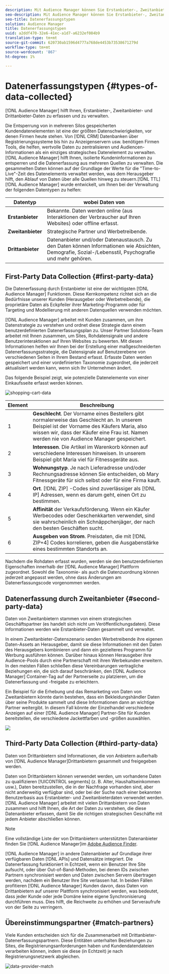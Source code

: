 ```yaml
---
description: Mit Audience Manager können Sie Erstanbieter-, Zweitanbieter- und Drittanbieter-Daten erfassen und verwalten.
seo-description: Mit Audience Manager können Sie Erstanbieter-, Zweitanbieter- und Drittanbieter-Daten erfassen und verwalten.
seo-title: Datenerfassungstypen
solution: Audience Manager
title: Datenerfassungstypen
uuid: a2ddf470-32e6-41ec-a1d7-a6232ef084b9
translation-type: tm+mt
source-git-commit: 620730ab1596d4777a768de4453b73538671279d
workflow-type: tm+mt
source-wordcount: '867'
ht-degree: 1%

---
```



# Datenerfassungstypen {#types-of-data-collected}

[!DNL Audience Manager] hilft Ihnen, Erstanbieter-, Zweitanbieter- und Drittanbieter-Daten zu erfassen und zu verwalten.

Die Entsperrung von in mehreren Silos gespeicherten Kundendatenelementen ist eine der größten Datenschwierigkeiten, vor denen Firmen heute stehen. Von [!DNL CRM] Datenbanken über Registrierungssysteme bis hin zu Anzeigenservern usw. benötigen Firmen Tools, die helfen, wertvolle Daten zu zentralisieren und Audiencen-Informationen als ein einziges strategisches Datenelement zu verwalten. [!DNL Audience Manager] hilft Ihnen, isolierte Kundeninformationen zu entsperren und die Datenerfassung aus mehreren Quellen zu verwalten. Die gesammelten Daten können auf der Grundlage der Werte für die &quot;Time-to-Live&quot;-Zeit des Datenelements verwaltet werden, was dem Herausgeber hilft, den Ablauf von Daten über alle Quellen hinweg zu steuern.[!DNL TTL] [!DNL Audience Manager] wurde entwickelt, um Ihnen bei der Verwaltung der folgenden Datentypen zu helfen:

| Datentyp | wobei Daten von |
|---|---|
| **Erstanbieter** | Bekannte. Daten werden online (aus Interaktionen der Verbraucher auf Ihren Websites) oder offline erfasst. |
| **Zweitanbieter** | Strategische Partner und Werbetreibende. |
| **Drittanbieter** | Datenanbieter und/oder Datenaustausch. Zu den Daten können Informationen wie Absichten, Demografie, Sozial-/Lebensstil, Psychografie und mehr gehören. |

## First-Party Data Collection {#first-party-data}

Die Datenerfassung durch Erstanbieter ist eine der wichtigsten [!DNL Audience Manager] Funktionen. Diese Kernkompetenz richtet sich an die Bedürfnisse unserer Kunden (Herausgeber oder Werbetreibende), die proprietäre Daten als Eckpfeiler ihrer Marketing-Programm oder für Targeting und Modellierung mit anderen Datenquellen verwenden möchten.

[!DNL Audience Manager] arbeitet mit Kunden zusammen, um ihre Datenstrategie zu verstehen und ordnet diese Strategie dann einem benutzerdefinierten Datenerfassungsplan zu. Unser Partner Solutions-Team arbeitet mit Ihnen zusammen, um Sites, Rohdatensignale und andere Benutzerinteraktionen auf Ihren Websites zu bewerten. Mit diesen Informationen helfen wir Ihnen bei der Erstellung einer maßgeschneiderten Datenerfassungsstrategie, die Datensignale auf Benutzerebene von verschiedenen Seiten in Ihrem Bestand erfasst. Erfasste Daten werden gespeichert und einer vordefinierten Taxonomie zugeordnet, die jederzeit aktualisiert werden kann, wenn sich Ihr Unternehmen ändert.

Das folgende Beispiel zeigt, wie potenzielle Datenelemente von einer Einkaufsseite erfasst werden können.

![shopping-cart-data](assets/shopping-cart-data.png)

| Element | Beschreibung |
|---|---|
| 1 | **Geschlecht**. Der Vorname eines Bestellers gibt normalerweise das Geschlecht an. In unserem Beispiel ist der Vorname des Käufers Maria, also wissen wir, dass der Käufer eine Frau ist. Namen werden nie von Audience Manager gespeichert. |
| 2 | **Interessen**. Die Artikel im Warenkorb können auf verschiedene Interessen hinweisen. In unserem Beispiel gibt Maria viel für Fitnessgeräte aus. |
| 3 | **Wohnungstyp**. Je nach Lieferadresse und/oder Rechnungsadresse können Sie entscheiden, ob Mary Fitnessgeräte für sich selbst oder für eine Firma kauft. |
| 4 | **Ort**. [!DNL ZIP] -Codes sind zuverlässiger als [!DNL IP] Adressen, wenn es darum geht, einen Ort zu bestimmen. |
| 5 | **Affinität** der Verkaufsförderung. Wenn ein Käufer Werbecodes oder Geschenkkarten verwendet, sind sie wahrscheinlich ein Schnäppchenjäger, der nach den besten Geschäften sucht. |
| 6 | **Ausgeben von Strom**. Preisdaten, die mit [!DNL ZIP+4] Codes korrelieren, geben die Ausgabenstärke eines bestimmten Standorts an. |

Nachdem die Rohdaten erfasst wurden, werden sie den benutzerdefinierten Eigenschaften innerhalb der [!DNL Audience Manager] Plattform zugeordnet. Sowohl die Taxonomie- als auch die Datenzuordnung können jederzeit angepasst werden, ohne dass Änderungen am Datenerfassungscode vorgenommen werden.

## Datenerfassung durch Zweitanbieter {#second-party-data}

Daten von Zweitanbietern stammen von einem strategischen Geschäftspartner (es handelt sich nicht um Veröffentlichungsdaten). Diese Informationen werden wie Erstanbieter-Daten gesammelt und verwaltet.

In einem Zweitanbieter-Datenszenario senden Werbetreibende ihre eigenen Daten-Assets an Herausgeber, damit sie diese Informationen mit den Daten des Herausgebers kombinieren und dann ein gezielteres Programm für Werbung ausführen können. Darüber hinaus können Herausgeber ihre Audience-Pools durch eine Partnerschaft mit ihren Werbekunden erweitern. In den meisten Fällen schließen diese Vereinbarungen vertragliche Beziehungen ein, die sich darauf beschränken, den [!DNL Audience Manager] Container-Tag auf der Partnerseite zu platzieren, um die Datenerfassung und -freigabe zu erleichtern.

Ein Beispiel für die Erhebung und das Remarketing von Daten von Zweitanbietern könnte darin bestehen, dass ein Bekleidungshändler Daten über seine Produkte sammelt und diese Informationen dann an wichtige Partner weitergibt. In diesem Fall könnte der Einzelhandel verschiedene Anzeigen auf einer [!DNL Audience Manager] Partner-Site für Kunden bereitstellen, die verschiedene Jackettfarben und -größen auswählen.

![](assets/shopping-cart-traits.png)

## Third-Party Data Collection {#third-party-data}

Daten von Drittanbietern sind Informationen, die von Anbietern außerhalb von [!DNL Audience Manager]Drittanbietern gesammelt und freigegeben werden.

Daten von Drittanbietern können verwendet werden, um vorhandene Daten zu qualifizieren [!UICONTROL segments] (z. B. Alter, Haushaltseinkommen usw.), Daten bereitzustellen, die in der Nachfrage vorhanden sind, aber nicht anderweitig verfügbar sind, oder bei der Suche nach einer bekannten Benutzerbasis aus Erstanbieter- und Zweitanbieterdaten verwendet werden. [!DNL Audience Manager] arbeitet mit vielen Drittanbietern von Daten zusammen und hilft Ihnen, die Art der Daten zu verstehen, die diese Datenanbieter erfassen, damit Sie die richtigen strategischen Geschäfte mit jedem Anbieter abschließen können.

>[!NOTE]
>
>Eine vollständige Liste der von Drittanbietern unterstützten Datenanbieter finden Sie [!DNL Audience Manager]im [Adobe Audience Finder](https://www.adobe-audience-finder.com/).

[!DNL Audience Manager] in andere Datenanbieter auf Grundlage ihrer verfügbaren Daten [!DNL APIs] und Datensätze integriert. Die Datenerfassung funktioniert in Echtzeit, wenn ein Benutzer Ihre Site aufsucht, oder über Out-of-Band-Methoden, bei denen IDs zwischen Partnern synchronisiert werden und Daten zwischen Servern übertragen werden, nachdem ein Benutzer Ihre Site verlassen hat. In beiden Fällen profitieren [!DNL Audience Manager] Kunden davon, dass Daten von Drittanbietern auf unserer Plattform synchronisiert werden, was bedeutet, dass jeder Kunde oder jede Domäne keine eigene Synchronisierung durchführen muss. Dies hilft, die Reichweite zu erhöhen und Serveraufrufe von der Seite zu verringern.

## Übereinstimmungspartner {#match-partners}

Viele Kunden entscheiden sich für die Zusammenarbeit mit Drittanbieter-Datenerfassungspartnern. Diese Entitäten unterhalten Beziehungen zu Sites, die Registrierungsanforderungen haben und Kundendatendateien verarbeiten können, indem sie diese (in Echtzeit) je nach Registrierungsnetzwerk abgleichen.

![data-provider-match](assets/data-provider-match.png)
